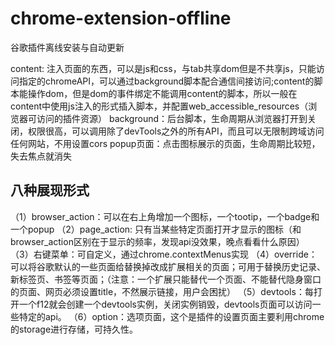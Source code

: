 # chrome-extension-offline
谷歌插件离线安装与自动更新

content: 注入页面的东西，可以是js和css，与tab共享dom但是不共享js，只能访问指定的chromeAPI，可以通过background脚本配合通信间接访问;content的脚本能操作dom，但是dom的事件绑定不能调用content的脚本，所以一般在content中使用js注入的形式插入脚本，并配置web_accessible_resources（浏览器可访问的插件资源）
background：后台脚本，生命周期从浏览器打开到关闭，权限很高，可以调用除了devTools之外的所有API，而且可以无限制跨域访问任何网站，不用设置cors
popup页面：点击图标展示的页面，生命周期比较短，失去焦点就消失

## 八种展现形式
（1）browser_action：可以在右上角增加一个图标，一个tootip，一个badge和一个popup
（2）page_action: 只有当某些特定页面打开才显示的图标（和browser_action区别在于显示的频率，发现api没效果，晚点看看什么原因）
（3）右键菜单：可自定义，通过chrome.contextMenus实现
（4）override：可以将谷歌默认的一些页面给替换掉改成扩展相关的页面；可用于替换历史记录、新标签页、书签等页面；（注意：一个扩展只能替代一个页面、不能替代隐身窗口的页面、网页必须设置title，不然展示链接，用户会困扰）
（5）devtools：每打开一个f12就会创建一个devtools实例，关闭实例销毁，devtools页面可以访问一些特定的api。
（6）option：选项页面，这个是插件的设置页面主要利用chrome的storage进行存储，可持久性。
